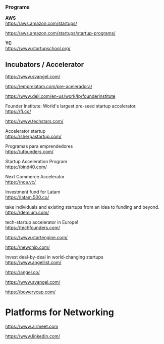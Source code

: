 ### Programs

**AWS**
<br>
https://aws.amazon.com/startups/

https://aws.amazon.com/startups/startup-programs/


**YC**
<br>
https://www.startupschool.org/


## Incubators / Accelerator

https://www.svangel.com/


https://emprelatam.com/pre-aceleradora/
<br>

https://www.dell.com/en-us/work/lp/founderinstitute
<br>

Founder Institute: World's largest pre-seed startup accelerator.
<br>
https://fi.co/

https://www.techstars.com/
<br>

Accelerator startup
<br>
https://sherpastartup.com/

Programas para emprendedores
<br>
https://ufounders.com/

Startup Acceleration Program
<br>
https://bind40.com/

Next Commerce Accelerator 
<br>
https://nca.vc/

Investment fund for Latam
<br>
https://latam.500.co/

take individuals and existing startups from an idea to funding and beyond.
<br>
https://demium.com/

tech-startup accelerator in Europe!
<br>
https://techfounders.com/


https://www.startengine.com/


https://newchip.com/

Invest deal-by-deal in world-changing startups
<br>
https://www.angellist.com/

https://angel.co/

https://www.svangel.com/

https://bowerycap.com/


# Platforms for Networking

https://www.airmeet.com
<br>

https://www.linkedin.com/

